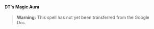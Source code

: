 #### DT's Magic Aura
<!-- previously "Arcanist’s Magic Aura" -->
<!-- markdownlint-disable-next-line no-emphasis-as-heading -->

> **Warning:**
> This spell has not yet been transferred from the Google Doc.
